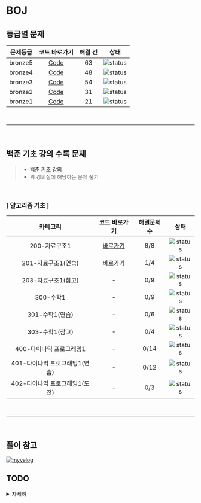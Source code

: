 # BOJ
## 등급별 문제


| 문제등급 | 코드 바로가기 | 해결 건 | 상태 |
| :-: | :-: | :-: | :-: |
| bronze5 | [Code](./boj/bronze5) | 63 | ![status][DONE] |
| bronze4 | [Code](./boj/bronze4) | 48 | ![status][DONE] |
| bronze3 | [Code](./boj/bronze3) | 54 | ![status][DONE] |
| bronze2 | [Code](./boj/bronze2) | 31 | ![status][DONE] |
| bronze1 | [Code](./boj/bronze1) | 21 | ![status][Doing] |

<br/>

---
<br/>

## 백준 기초 강의 수록 문제

> * [백준 기초 강의](https://code.plus/bundle/7)
> * 위 강의실에 해당하는 문제 풀기

<br/>

### [ 알고리즘 기초 ]

| 카테고리 | 코드 바로가기 | 해결문제수 | 상태 |
| :-: | :-: | :-: | :-: |
| 200-자료구조1 | [바로가기](./boj/basic/datastructure200) | 8/8 | ![status][DONE] |
| 201-자료구조1(연습) | [바로가기](./boj/basic/datastructure201) | 1/4 | ![status][Doing] |
| 203-자료구조1(참고) | - | 0/9 | ![status][PREPARING] |
| 300-수학1 | - | 0/9 | ![status][PREPARING] |
| 301-수학1(연습) | - | 0/6 | ![status][PREPARING] |
| 303-수학1(참고) | - | 0/4 | ![status][PREPARING] |
| 400-다이나믹 프로그래밍1 | - | 0/14 | ![status][PREPARING] |
| 401-다이나믹 프로그래밍1(연습) | - | 0/12 | ![status][PREPARING] |
| 402-다이나믹 프로그래밍1(도전) | - | 0/3 | ![status][PREPARING] |

<br/>

---
<br/>

## 풀이 참고

  
[![myvelog](https://img.shields.io/badge/내%20백준%20알고리즘%20정리%20-바로가기-18D6A5)](https://velog.io/@osk3856/series/BOJ)

## TODO

<details>
  <summary>자세히</summary>
  
   - [x] 08.08(일) 까지 브론즈 5 끝내기 - completed on 08.07
   - [x] 백준 기초강의에 수렴하는 부분 시작하기
  
</details>


[PREPARING]: https://img.shields.io/badge/-준비%20중-B31B1B
[DOING]: https://img.shields.io/badge/-진행%20중-31AE0F
[DONE]: https://img.shields.io/badge/-완%20료-006EBD
